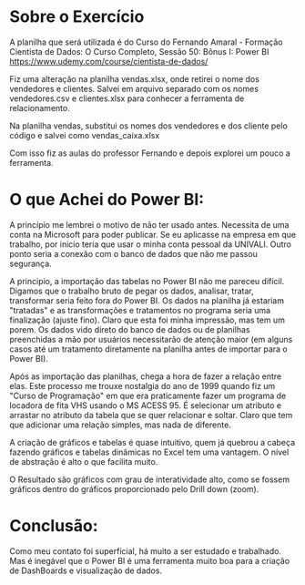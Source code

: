 # Sobre o Exercício

A planilha que será utilizada é do Curso do Fernando Amaral - Formação Cientista de Dados: O Curso Completo, Sessão 50: Bônus I: Power BI <https://www.udemy.com/course/cientista-de-dados/>[ ](https://www.udemy.com/course/cientista-de-dados/)

Fiz uma alteração na planilha vendas.xlsx, onde retirei o nome dos vendedores e clientes. Salvei em arquivo separado com os nomes vendedores.csv e clientes.xlsx para conhecer a ferramenta de relacionamento.

Na planilha vendas, substitui os nomes dos vendedores e dos cliente pelo código e salvei como vendas_caixa.xlsx

Com isso fiz as aulas do professor Fernando e depois explorei um pouco a ferramenta.

# **O que Achei do Power BI:**

A princípio me lembrei o motivo de não ter usado antes. Necessita de uma conta na Microsoft para poder publicar. Se eu aplicasse na empresa em que trabalho, por inicio teria que usar o minha conta pessoal da UNIVALI. Outro ponto seria a conexão com o banco de dados que não me passou segurança.

A principio, a importação das tabelas no Power BI não me pareceu difícil. Digamos que o trabalho bruto de pegar os dados, analisar, tratar, transformar seria feito fora do Power BI. Os dados na planilha já estariam "tratadas" e as transformações e tratamentos no programa seria uma finalização (ajuste fino). Claro que esta foi minha impressão, mas tem um porem. Os dados vido direto do banco de dados ou de planilhas preenchidas a mão por usuários necessitarão de atenção maior (em alguns casos até um tratamento diretamente na planilha antes de importar para o Power BI).

Após as importação das planilhas, chega a hora de fazer a relação entre elas. Este processo me trouxe nostalgia do ano de 1999 quando fiz um "Curso de Programação" em que era praticamente fazer um programa de locadora de fita VHS usando o MS ACESS 95. É selecionar um atributo e arrastar no atributo da tabela que se quer relacionar e soltar. Claro que tem que adicionar uma relação simples, mas nada de diferente.

A criação de gráficos e tabelas é quase intuitivo, quem já quebrou a cabeça fazendo gráficos e tabelas dinâmicas no Excel tem uma vantagem. O nível de abstração é alto o que facilita muito.

O Resultado são gráficos com grau de interatividade alto, como se fossem gráficos dentro do gráficos proporcionado pelo Drill down (zoom).

# **Conclusão:**

Como meu contato foi superficial, há muito a ser estudado e trabalhado. Mas é inegável que o Power BI é uma ferramenta muito boa para a criação de DashBoards e visualização de dados.

